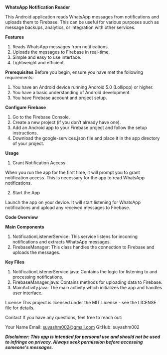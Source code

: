****WhatsApp Notification Reader****

This Android application reads WhatsApp messages from notifications and uploads them to Firebase. This can be useful for various purposes such as message backups, analytics, or integration with other services.

**Features**

1. Reads WhatsApp messages from notifications.
2. Uploads the messages to Firebase in real-time.
3. Simple and easy to use interface.
4. Lightweight and efficient.

**Prerequisites**
Before you begin, ensure you have met the following requirements:

1. You have an Android device running Android 5.0 (Lollipop) or higher.
2. You have a basic understanding of Android development.
3. You have Firebase account and project setup.

**Configure Firebase**

1. Go to the Firebase Console.
2. Create a new project (if you don’t already have one).
3. Add an Android app to your Firebase project and follow the setup instructions.
4. Download the google-services.json file and place it in the app directory of your project.

   

**Usage**
1. Grant Notification Access

When you run the app for the first time, it will prompt you to grant notification access. This is necessary for the app to read WhatsApp notifications.

2. Start the App

Launch the app on your device. It will start listening for WhatsApp notifications and upload any received messages to Firebase.

**Code Overview**

**Main Components**
1. NotificationListenerService: This service listens for incoming notifications and extracts WhatsApp messages.
2. FirebaseManager: This class handles the connection to Firebase and uploads the messages.


**Key Files**
1. NotificationListenerService.java: Contains the logic for listening to and processing notifications.
2. FirebaseManager.java: Contains methods for uploading data to Firebase.
3. MainActivity.java: The main activity which initializes the app and handles user interface.

License
This project is licensed under the MIT License - see the LICENSE file for details.

Contact
If you have any questions, feel free to reach out:

Your Name
Email: suyashm002@gmail.com
GitHub: suyashm002

***Disclaimer: This app is intended for personal use and should not be used to infringe on privacy. Always seek permission before accessing someone's messages.***
